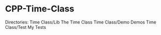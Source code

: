 # CPP-Time-Class

Directories:
Time Class/Lib      The Time Class
Time Class/Demo     Demos
Time Class/Test     My Tests

